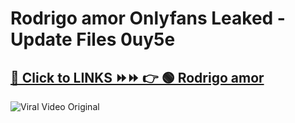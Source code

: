 
 # Rodrigo amor Onlyfans Leaked - Update Files 0uy5e

## <h2><a href="https://clipsfans.com/Rodrigo_amor&ref=git">🔗 Click to LINKS ⏩⏩ 👉 🟢 Rodrigo amor </a></h2>

<a href="https://clipsfans.com/Rodrigo_amor&ref=git" rel="nofollow" data-target="animated-image.originalLink"><img src="https://i.ibb.co.com/xMMVF88/686577567.gif" alt="Viral Video Original" style="max-width: 100%; display: inline-block;" data-target="animated-image.originalImage"></a>

